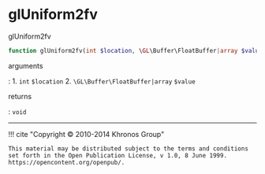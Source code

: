 # glUniform2fv
glUniform2fv

```php
function glUniform2fv(int $location, \GL\Buffer\FloatBuffer|array $value) : void
```

arguments

:    1. `int` `$location` 
    2. `\GL\Buffer\FloatBuffer|array` `$value` 

returns

:    `void` 

---
     

!!! cite "Copyright © 2010-2014 Khronos Group"

    This material may be distributed subject to the terms and conditions set forth in the Open Publication License, v 1.0, 8 June 1999. https://opencontent.org/openpub/.